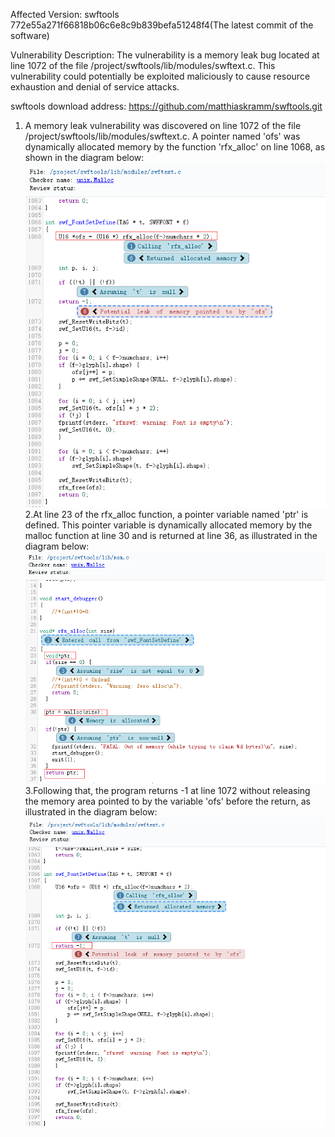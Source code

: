 Affected Version:
swftools 772e55a271f66818b06c6e8c9b839befa51248f4(The latest commit of the software)

Vulnerability Description:
The vulnerability is a memory leak bug located at line 1072 of the file /project/swftools/lib/modules/swftext.c. This vulnerability could potentially be exploited maliciously to cause resource exhaustion and denial of service attacks.

swftools download address:
https://github.com/matthiaskramm/swftools.git

1. A memory leak vulnerability was discovered on line 1072 of the file /project/swftools/lib/modules/swftext.c. A pointer named 'ofs' was dynamically allocated memory by the function 'rfx_alloc' on line 1068, as shown in the diagram below:
![image](https://github.com/LuMingYinDetect/swftools_defects/blob/main/swftools_1.png)
2.At line 23 of the rfx_alloc function, a pointer variable named 'ptr' is defined. This pointer variable is dynamically allocated memory by the malloc function at line 30 and is returned at line 36, as illustrated in the diagram below:
![image](https://github.com/LuMingYinDetect/swftools_defects/blob/main/swftools_2.png)
3.Following that, the program returns -1 at line 1072 without releasing the memory area pointed to by the variable 'ofs' before the return, as illustrated in the diagram below:
![image](https://github.com/LuMingYinDetect/swftools_defects/blob/main/swftools_3.png)
